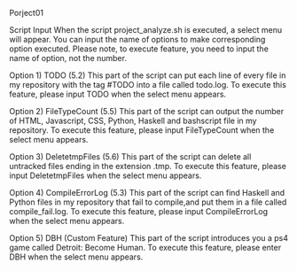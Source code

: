 Porject01

Script Input 
	When the script project_analyze.sh is executed, a select menu will appear. You can input the name of options 
	to make corresponding option executed. Please note, to execute feature, you need to input the name of option, 
	not the number.

Option 1) TODO (5.2)
	This part of the script can put each line of every file in my repository with the tag #TODO into a file 
	called todo.log. To execute this feature, please input TODO when the select menu appears.

Option 2) FileTypeCount (5.5) 
	This part of the script can output the number of HTML, Javascript, CSS, Python, Haskell and bashscript file 
	in my repository. To execute this feature, please input FileTypeCount when the select menu appears.

Option 3) DeletetmpFiles (5.6)
	This part of the script can delete all untracked files ending in the extension .tmp. To execute this feature,
	please input DeletetmpFiles when the select menu appears.

Option 4) CompileErrorLog (5.3)
	This part of the script can find Haskell and Python files in my repository that fail to compile,and put them
	in a file called compile_fail.log. To execute this feature, please input CompileErrorLog when the select menu 
	appears.

Option 5) DBH (Custom Feature)
	This part of the script introduces you a ps4 game called Detroit: Become Human. To execute this feature, 
	please enter DBH when the select menu appears.

